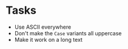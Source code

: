 # Tasks
* Use ASCII everywhere
* Don't make the `Case` variants all uppercase
* Make it work on a long text
